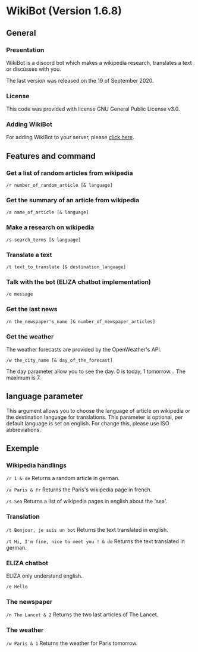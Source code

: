 # WikiBot (Version 1.6.8)

## General

### Presentation

WikiBot is a discord bot which makes a wikipedia research, translates a text or discusses with you.

The last version was released on the 19 of September 2020.

### License

This code was provided with license GNU General Public License v3.0.

### Adding WikiBot

For adding WikiBot to your server, please [click here](https://discord.com/api/oauth2/authorize?client_id=731043686682591263&permissions=8&scope=bot).

## Features and command

### Get a list of random articles from wikipedia

`/r number_of_random_article [& language]`

### Get the summary of an article from wikipedia

`/a name_of_article [& language]`

### Make a research on wikipedia

`/s search_terms [& language]`

### Translate a text

`/t text_to_translate [& destination_language]`

### Talk with the bot (ELIZA chatbot implementation)

`/e message`

### Get the last news

`/n the_newspaper's_name [& number_of_newspaper_articles]`

### Get the weather

The weather forecasts are provided by the OpenWeather's API.

`/w the_city_name [& day_of_the_forecast]`

The day parameter allow you to see the day. 0 is today, 1 tomorrow… The maximum is 7.


## language parameter

This argument allows you to choose the language of article on wikipedia or the destination language for translations. This parameter is optional, per default language is set on english. For change this, please use ISO abbreviations.

## Exemple

### Wikipedia handlings

`/r 1 & de` 
Returns a random article in german.

`/a Paris & fr`
Returns the Paris's wikipedia page in french.

`/s Sea`
Returns a list of wikipedia pages in english about the 'sea'.

### Translation

`/t Bonjour, je suis un bot`
Returns the text translated in english.

`/t Hi, I'm fine, nice to meet you ! & de`
Returns the text translated in german.

### ELIZA chatbot

ELIZA only understand english.

`/e Hello`

### The newspaper

`/n The Lancet & 2`
Returns the two last articles of The Lancet.

### The weather

`/w Paris & 1`
Returns the weather for Paris tomorrow.
